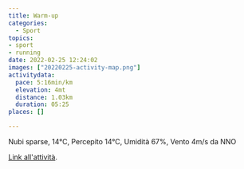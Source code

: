 ```yaml
---
title: Warm-up
categories: 
  - Sport
topics: 
- sport
- running
date: 2022-02-25 12:24:02
images: ["20220225-activity-map.png"]
activitydata:
  pace: 5:16min/km
  elevation: 4mt
  distance: 1.03km
  duration: 05:25
places: []

---
```


Nubi sparse, 14°C, Percepito 14°C, Umidità 67%, Vento 4m/s da NNO

<!--more-->

<!-- {{< figure src="20220225-activity-map.png" title="map" >}} -->

[Link all'attività](https://strava.com/activities/6735300258).
